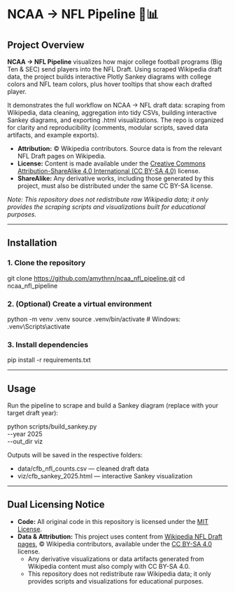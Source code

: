 # NCAA → NFL Pipeline 🏈📊

## Project Overview
**NCAA → NFL Pipeline** visualizes how major college football programs (Big Ten & SEC) send players into the NFL Draft. 
Using scraped Wikipedia draft data, the project builds interactive Plotly Sankey diagrams with college colors and NFL team colors, plus hover tooltips that show each drafted player.

It demonstrates the full workflow on NCAA → NFL draft data: scraping from Wikipedia, data cleaning, aggregation into tidy CSVs, building interactive Sankey diagrams, and exporting .html visualizations.
The repo is organized for clarity and reproducibility (comments, modular scripts, saved data artifacts, and example exports).

- **Attribution:** © Wikipedia contributors. Source data is from the relevant NFL Draft pages on Wikipedia.  
- **License:** Content is made available under the [Creative Commons Attribution-ShareAlike 4.0 International (CC BY-SA 4.0)](https://creativecommons.org/licenses/by-sa/4.0/) license.  
- **ShareAlike:** Any derivative works, including those generated by this project, must also be distributed under the same CC BY-SA license.  

*Note: This repository does not redistribute raw Wikipedia data; it only provides the scraping scripts and visualizations built for educational purposes.* 

---

## Installation

### 1. Clone the repository

git clone https://github.com/amythnn/ncaa_nfl_pipeline.git
cd ncaa_nfl_pipeline

### 2. (Optional) Create a virtual environment
python -m venv .venv
source .venv/bin/activate    # Windows: .venv\Scripts\activate

### 3. Install dependencies
pip install -r requirements.txt

---

## Usage
Run the pipeline to scrape and build a Sankey diagram (replace with your target draft year):

python scripts/build_sankey.py \
  --year 2025 \
  --out_dir viz

Outputs will be saved in the respective folders:
- data/cfb_nfl_counts.csv — cleaned draft data
- viz/cfb_sankey_2025.html — interactive Sankey visualization

---

## Dual Licensing Notice

- **Code:** All original code in this repository is licensed under the [MIT License](./LICENSE).  
- **Data & Attribution:** This project uses content from [Wikipedia NFL Draft pages](https://en.wikipedia.org/wiki/NFL_Draft), © Wikipedia contributors, available under the [CC BY-SA 4.0](https://creativecommons.org/licenses/by-sa/4.0/) license.  
  - Any derivative visualizations or data artifacts generated from Wikipedia content must also comply with CC BY-SA 4.0.  
  - This repository does not redistribute raw Wikipedia data; it only provides scripts and visualizations for educational purposes. 
